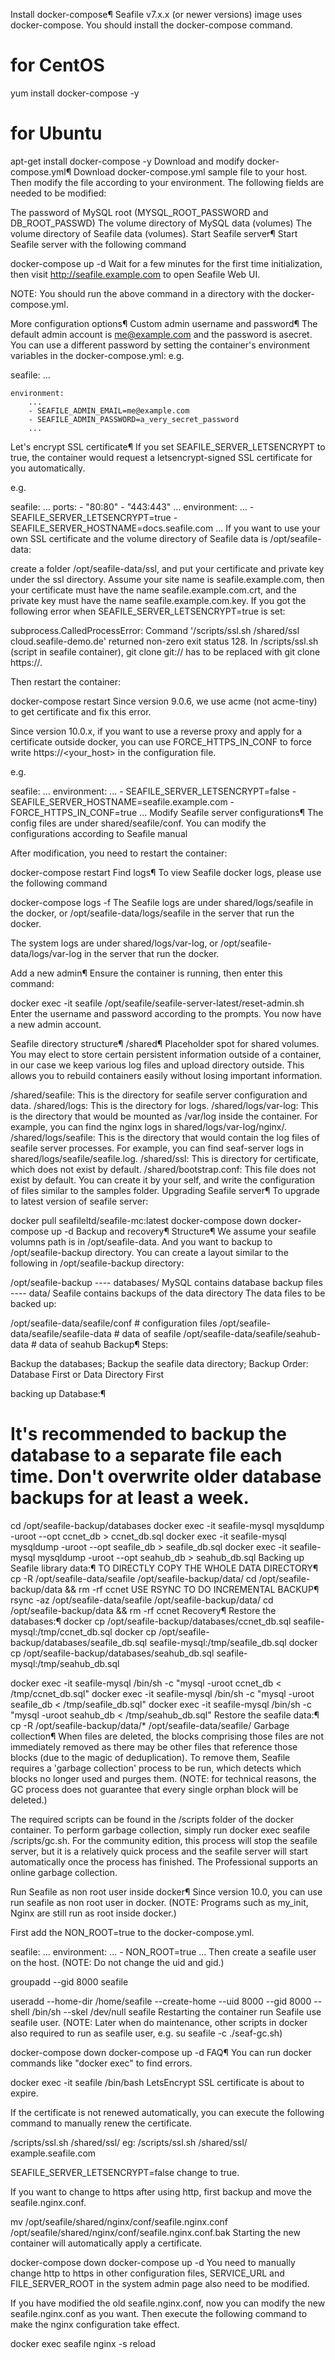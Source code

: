 Install docker-compose¶
Seafile v7.x.x (or newer versions) image uses docker-compose. You should install the docker-compose command.

# for CentOS
yum install docker-compose -y

# for Ubuntu
apt-get install docker-compose -y
Download and modify docker-compose.yml¶
Download docker-compose.yml sample file to your host. Then modify the file according to your environment. The following fields are needed to be modified:

The password of MySQL root (MYSQL_ROOT_PASSWORD and DB_ROOT_PASSWD)
The volume directory of MySQL data (volumes)
The volume directory of Seafile data (volumes).
Start Seafile server¶
Start Seafile server with the following command

docker-compose up -d
Wait for a few minutes for the first time initialization, then visit http://seafile.example.com to open Seafile Web UI.

NOTE: You should run the above command in a directory with the docker-compose.yml.

More configuration options¶
Custom admin username and password¶
The default admin account is me@example.com and the password is asecret. You can use a different password by setting the container's environment variables in the docker-compose.yml: e.g.

seafile:
    ...

    environment:
        ...
        - SEAFILE_ADMIN_EMAIL=me@example.com
        - SEAFILE_ADMIN_PASSWORD=a_very_secret_password
        ...
Let's encrypt SSL certificate¶
If you set SEAFILE_SERVER_LETSENCRYPT to true, the container would request a letsencrypt-signed SSL certificate for you automatically.

e.g.

seafile:
    ...
    ports:
        - "80:80"
        - "443:443"
    ...
    environment:
        ...
        - SEAFILE_SERVER_LETSENCRYPT=true
        - SEAFILE_SERVER_HOSTNAME=docs.seafile.com
        ...
If you want to use your own SSL certificate and the volume directory of Seafile data is /opt/seafile-data:

create a folder /opt/seafile-data/ssl, and put your certificate and private key under the ssl directory.
Assume your site name is seafile.example.com, then your certificate must have the name seafile.example.com.crt, and the private key must have the name seafile.example.com.key.
If you got the following error when SEAFILE_SERVER_LETSENCRYPT=true is set:

subprocess.CalledProcessError: Command '/scripts/ssl.sh /shared/ssl cloud.seafile-demo.de' returned non-zero exit status 128.
In /scripts/ssl.sh (script in seafile container), git clone git:// has to be replaced with git clone https://.

Then restart the container:

docker-compose restart
Since version 9.0.6, we use acme (not acme-tiny) to get certificate and fix this error.

Since version 10.0.x, if you want to use a reverse proxy and apply for a certificate outside docker, you can use FORCE_HTTPS_IN_CONF to force write https://<your_host> in the configuration file.

e.g.

seafile:
    ...
    environment:
        ...
        - SEAFILE_SERVER_LETSENCRYPT=false
        - SEAFILE_SERVER_HOSTNAME=seafile.example.com
        - FORCE_HTTPS_IN_CONF=true
        ...
Modify Seafile server configurations¶
The config files are under shared/seafile/conf. You can modify the configurations according to Seafile manual

After modification, you need to restart the container:

docker-compose restart
Find logs¶
To view Seafile docker logs, please use the following command

docker-compose logs -f
The Seafile logs are under shared/logs/seafile in the docker, or /opt/seafile-data/logs/seafile in the server that run the docker.

The system logs are under shared/logs/var-log, or /opt/seafile-data/logs/var-log in the server that run the docker.

Add a new admin¶
Ensure the container is running, then enter this command:

docker exec -it seafile /opt/seafile/seafile-server-latest/reset-admin.sh
Enter the username and password according to the prompts. You now have a new admin account.

Seafile directory structure¶
/shared¶
Placeholder spot for shared volumes. You may elect to store certain persistent information outside of a container, in our case we keep various log files and upload directory outside. This allows you to rebuild containers easily without losing important information.

/shared/seafile: This is the directory for seafile server configuration and data.
/shared/logs: This is the directory for logs.
/shared/logs/var-log: This is the directory that would be mounted as /var/log inside the container. For example, you can find the nginx logs in shared/logs/var-log/nginx/.
/shared/logs/seafile: This is the directory that would contain the log files of seafile server processes. For example, you can find seaf-server logs in shared/logs/seafile/seafile.log.
/shared/ssl: This is directory for certificate, which does not exist by default.
/shared/bootstrap.conf: This file does not exist by default. You can create it by your self, and write the configuration of files similar to the samples folder.
Upgrading Seafile server¶
To upgrade to latest version of seafile server:

docker pull seafileltd/seafile-mc:latest
docker-compose down
docker-compose up -d
Backup and recovery¶
Structure¶
We assume your seafile volumns path is in /opt/seafile-data. And you want to backup to /opt/seafile-backup directory. You can create a layout similar to the following in /opt/seafile-backup directory:

/opt/seafile-backup
---- databases/  MySQL contains database backup files
---- data/  Seafile contains backups of the data directory
The data files to be backed up:

/opt/seafile-data/seafile/conf  # configuration files
/opt/seafile-data/seafile/seafile-data # data of seafile
/opt/seafile-data/seafile/seahub-data # data of seahub
Backup¶
Steps:

Backup the databases;
Backup the seafile data directory;
Backup Order: Database First or Data Directory First

backing up Database:¶
# It's recommended to backup the database to a separate file each time. Don't overwrite older database backups for at least a week.
cd /opt/seafile-backup/databases
docker exec -it seafile-mysql mysqldump  -uroot --opt ccnet_db > ccnet_db.sql
docker exec -it seafile-mysql mysqldump  -uroot --opt seafile_db > seafile_db.sql
docker exec -it seafile-mysql mysqldump  -uroot --opt seahub_db > seahub_db.sql
Backing up Seafile library data:¶
TO DIRECTLY COPY THE WHOLE DATA DIRECTORY¶
cp -R /opt/seafile-data/seafile /opt/seafile-backup/data/
cd /opt/seafile-backup/data && rm -rf ccnet
USE RSYNC TO DO INCREMENTAL BACKUP¶
rsync -az /opt/seafile-data/seafile /opt/seafile-backup/data/
cd /opt/seafile-backup/data && rm -rf ccnet
Recovery¶
Restore the databases:¶
docker cp /opt/seafile-backup/databases/ccnet_db.sql seafile-mysql:/tmp/ccnet_db.sql
docker cp /opt/seafile-backup/databases/seafile_db.sql seafile-mysql:/tmp/seafile_db.sql
docker cp /opt/seafile-backup/databases/seahub_db.sql seafile-mysql:/tmp/seahub_db.sql

docker exec -it seafile-mysql /bin/sh -c "mysql -uroot ccnet_db < /tmp/ccnet_db.sql"
docker exec -it seafile-mysql /bin/sh -c "mysql -uroot seafile_db < /tmp/seafile_db.sql"
docker exec -it seafile-mysql /bin/sh -c "mysql -uroot seahub_db < /tmp/seahub_db.sql"
Restore the seafile data:¶
cp -R /opt/seafile-backup/data/* /opt/seafile-data/seafile/
Garbage collection¶
When files are deleted, the blocks comprising those files are not immediately removed as there may be other files that reference those blocks (due to the magic of deduplication). To remove them, Seafile requires a 'garbage collection' process to be run, which detects which blocks no longer used and purges them. (NOTE: for technical reasons, the GC process does not guarantee that every single orphan block will be deleted.)

The required scripts can be found in the /scripts folder of the docker container. To perform garbage collection, simply run docker exec seafile /scripts/gc.sh. For the community edition, this process will stop the seafile server, but it is a relatively quick process and the seafile server will start automatically once the process has finished. The Professional supports an online garbage collection.

Run Seafile as non root user inside docker¶
Since version 10.0, you can use run seafile as non root user in docker. (NOTE: Programs such as my_init, Nginx are still run as root inside docker.)

First add the NON_ROOT=true to the docker-compose.yml.

seafile:
    ...
    environment:
        ...
        - NON_ROOT=true
        ...
Then create a seafile user on the host. (NOTE: Do not change the uid and gid.)

groupadd --gid 8000 seafile

useradd --home-dir /home/seafile --create-home --uid 8000 --gid 8000 --shell /bin/sh --skel /dev/null seafile
Restarting the container run Seafile use seafile user. (NOTE: Later when do maintenance, other scripts in docker also required to run as seafile user, e.g. su seafile -c ./seaf-gc.sh)

docker-compose down
docker-compose up -d
FAQ¶
You can run docker commands like "docker exec" to find errors.

docker exec -it seafile /bin/bash
LetsEncrypt SSL certificate is about to expire.

If the certificate is not renewed automatically, you can execute the following command to manually renew the certificate.

/scripts/ssl.sh /shared/ssl/ <your-seafile-domain>
eg: /scripts/ssl.sh /shared/ssl/ example.seafile.com

SEAFILE_SERVER_LETSENCRYPT=false change to true.

If you want to change to https after using http, first backup and move the seafile.nginx.conf.

mv /opt/seafile/shared/nginx/conf/seafile.nginx.conf /opt/seafile/shared/nginx/conf/seafile.nginx.conf.bak
Starting the new container will automatically apply a certificate.

docker-compose down
docker-compose up -d
You need to manually change http to https in other configuration files, SERVICE_URL and FILE_SERVER_ROOT in the system admin page also need to be modified.

If you have modified the old seafile.nginx.conf, now you can modify the new seafile.nginx.conf as you want. Then execute the following command to make the nginx configuration take effect.

docker exec seafile nginx -s reload
